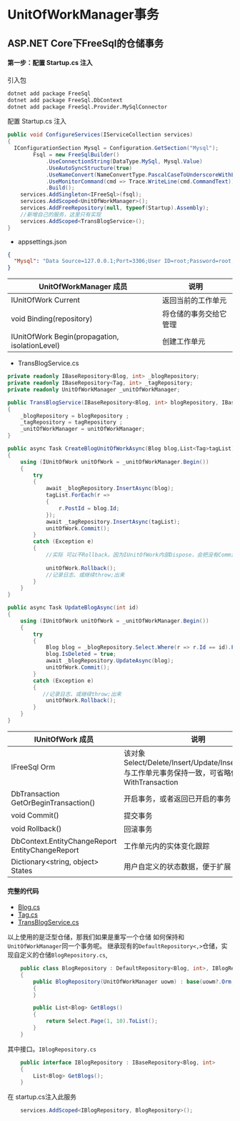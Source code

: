 # UnitOfWorkManager事务

## ASP.NET Core下FreeSql的仓储事务
#### 第一步：配置 Startup.cs 注入
引入包
```bash
dotnet add package FreeSql
dotnet add package FreeSql.DbContext
dotnet add package FreeSql.Provider.MySqlConnector
```
配置 Startup.cs 注入
```csharp
public void ConfigureServices(IServiceCollection services)
{
  IConfigurationSection Mysql = Configuration.GetSection("Mysql");
        Fsql = new FreeSqlBuilder()
            .UseConnectionString(DataType.MySql, Mysql.Value)
            .UseAutoSyncStructure(true)
            .UseNameConvert(NameConvertType.PascalCaseToUnderscoreWithLower)
            .UseMonitorCommand(cmd => Trace.WriteLine(cmd.CommandText))
            .Build();
    services.AddSingleton<IFreeSql>(fsql);
    services.AddScoped<UnitOfWorkManager>();
    services.AddFreeRepository(null, typeof(Startup).Assembly);
    //新增自己的服务，这里只有实现
    services.AddScoped<TransBlogService>();
}
```

- appsettings.json
```json
{
  "Mysql": "Data Source=127.0.0.1;Port=3306;User ID=root;Password=root;Initial Catalog=ovov_freesql_repository;Charset=utf8;SslMode=none;Max pool size=10",
}
```

| UnitOfWorkManager 成员                         | 说明                   |
| ---------------------------------------------- | ---------------------- |
| IUnitOfWork Current                            | 返回当前的工作单元     |
| void Binding(repository)                       | 将仓储的事务交给它管理 |
| IUnitOfWork Begin(propagation, isolationLevel) | 创建工作单元           |


- TransBlogService.cs
```csharp
private readonly IBaseRepository<Blog, int> _blogRepository;
private readonly IBaseRepository<Tag, int> _tagRepository;
private readonly UnitOfWorkManager _unitOfWorkManager;

public TransBlogService(IBaseRepository<Blog, int> blogRepository, IBaseRepository<Tag, int> tagRepository,UnitOfWorkManager unitOfWorkManager)
{
    _blogRepository = blogRepository ;
    _tagRepository = tagRepository ;
    _unitOfWorkManager = unitOfWorkManager;
}

public async Task CreateBlogUnitOfWorkAsync(Blog blog,List<Tag>tagList)
{
    using (IUnitOfWork unitOfWork = _unitOfWorkManager.Begin())
    {
        try
        {
            await _blogRepository.InsertAsync(blog);
            tagList.ForEach(r =>
            {
                r.PostId = blog.Id;
            });
            await _tagRepository.InsertAsync(tagList);
            unitOfWork.Commit();
        }
        catch (Exception e)
        {     
            //实际 可以不Rollback。因为IUnitOfWork内部Dispose，会把没有Commit的事务Rollback回来，但能提前Rollback
        
            unitOfWork.Rollback();
            //记录日志、或继续throw;出来
        }
    }
}

public async Task UpdateBlogAsync(int id)
{
    using (IUnitOfWork unitOfWork = _unitOfWorkManager.Begin())
    {
        try
        {
            Blog blog = _blogRepository.Select.Where(r => r.Id == id).First();
            blog.IsDeleted = true;
            await _blogRepository.UpdateAsync(blog);
            unitOfWork.Commit();
        }
        catch (Exception e)
        {
           //记录日志、或继续throw;出来
            unitOfWork.Rollback();
        }
    }
}
```


| IUnitOfWork 成员                                | 说明                                                                                                 |
| ----------------------------------------------- | ---------------------------------------------------------------------------------------------------- |
| IFreeSql Orm                                    | 该对象 Select/Delete/Insert/Update/InsertOrUpdate 与工作单元事务保持一致，可省略传递 WithTransaction |
| DbTransaction GetOrBeginTransaction()           | 开启事务，或者返回已开启的事务                                                                       |
| void Commit()                                   | 提交事务                                                                                             |
| void Rollback()                                 | 回滚事务                                                                                             |
| DbContext.EntityChangeReport EntityChangeReport | 工作单元内的实体变化跟踪                                                                             |
| Dictionary\<string, object\> States             | 用户自定义的状态数据，便于扩展                                                                       |

#### 完整的代码
- [Blog.cs](https://github.com/luoyunchong/dotnetcore-examples/blob/master/ORM/FreeSql/OvOv.Core/Domain/Blog.cs)
- [Tag.cs](https://github.com/luoyunchong/dotnetcore-examples/blob/master/ORM/FreeSql/OvOv.Core/Domain/Tag.cs)
- [TransBlogService.cs](https://github.com/luoyunchong/dotnetcore-examples/blob/master/ORM/FreeSql/OvOv.FreeSql.AutoFac.DynamicProxy/Services/TransBlogService.cs)

以上使用的是泛型仓储，那我们如果是重写一个仓储 如何保持和``UnitOfWorkManager``同一个事务呢。
继承现有的``DefaultRepository<,>``仓储，实现自定义的仓储``BlogRepository.cs``,
```csharp
    public class BlogRepository : DefaultRepository<Blog, int>, IBlogRepository
    {
        public BlogRepository(UnitOfWorkManager uowm) : base(uowm?.Orm, uowm)
        {
        }

        public List<Blog> GetBlogs()
        {
            return Select.Page(1, 10).ToList();
        }
    }
```
其中接口。``IBlogRepository.cs``
```csharp
    public interface IBlogRepository : IBaseRepository<Blog, int>
    {
        List<Blog> GetBlogs();
    }
```

在 startup.cs注入此服务
```csharp
    services.AddScoped<IBlogRepository, BlogRepository>();
```
